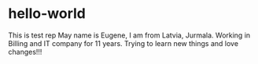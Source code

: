 # hello-world
This is test rep
May name is Eugene, I am from Latvia, Jurmala. Working in Billing and IT company for 11 years.
Trying to learn new things and love changes!!!
